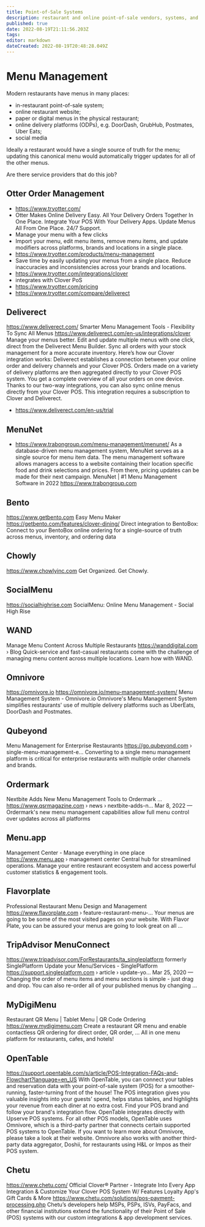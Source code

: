 ```yaml
---
title: Point-of-Sale Systems
description: restaurant and online point-of-sale vendors, systems, and integrations
published: true
date: 2022-08-19T21:11:56.203Z
tags: 
editor: markdown
dateCreated: 2022-08-19T20:48:28.049Z
---
```





# Menu Management
Modern restaurants have menus in many places: 
- in-restaurant point-of-sale system;
- online restaurant website;
- paper or digital menus in the physical restaurant;
- online delivery platforms (ODPs), e.g. DoorDash, GrubHub, Postmates, Uber Eats;
- social media

Ideally a restaurant would have a single source of truth for the menu; updating this canonical menu would automatically trigger updates for all of the other menus.

Are there service providers that do this job?

## Otter Order Management
- https://www.tryotter.com/
- Otter Makes Online Delivery Easy. All Your Delivery Orders Together In One Place. Integrate Your POS With Your Delivery Apps. Update Menus All From One Place. 24/7 Support.
- Manage your menu with a few clicks
- Import your menu, edit menu items, remove menu items,  and update modifiers across platforms, brands and locations in a single place.
- https://www.tryotter.com/products/menu-management
- Save time by easily updating your menus from a single place.  Reduce inaccuracies and inconsistencies across your brands and locations.
- https://www.tryotter.com/integrations/clover
- integrates with Clover PoS
- https://www.tryotter.com/pricing
- https://www.tryotter.com/compare/deliverect

## Deliverect
https://www.deliverect.com/
Smarter Menu Management Tools - Flexibility To Sync All Menus
https://www.deliverect.com/en-us/integrations/clover
Manage your menus better. Edit and update multiple menus with one click, direct from the Deliverect Menu Builder. Sync all orders with your stock management for a more accurate inventory.
Here’s how our Clover integration works:
Deliverect establishes a connection between your online order and delivery channels and your Clover POS. 
Orders made on a variety of delivery platforms are then aggregated directly to your Clover POS system.
You get a complete overview of all your orders on one device.
Thanks to our two-way integrations, you can also sync online menus directly from your Clover POS.
This integration requires a subscription to Clover and Deliverect.
- https://www.deliverect.com/en-us/trial


## MenuNet
- https://www.trabongroup.com/menu-management/menunet/
As a database-driven menu management system, MenuNet serves as a single source for menu item data. The menu management software allows managers access to a website containing their location specific food and drink selections and prices. From there, pricing updates can be made for their next campaign.
MenuNet | #1 Menu Management Software in 2022
https://www.trabongroup.com

## Bento
https://www.getbento.com
Easy Menu Maker
https://getbento.com/features/clover-dining/
Direct integration to BentoBox: Connect to your BentoBox online ordering for a single-source of truth across menus, inventory, and ordering data

## Chowly
https://www.chowlyinc.com
Get Organized. Get Chowly.

## SocialMenu
https://socialhighrise.com
SocialMenu: Online Menu Management - Social High Rise

## WAND
Manage Menu Content Across Multiple Restaurants
https://wanddigital.com › Blog
Quick-service and fast-casual restaurants come with the challenge of managing menu content across multiple locations. Learn how with WAND.

## Omnivore
https://omnivore.io
https://omnivore.io/menu-management-system/
Menu Management System - Omnivore.io
Omnivore's Menu Management System simplifies restaurants' use of multiple delivery platforms such as UberEats, DoorDash and Postmates.

## Qubeyond
Menu Management for Enterprise Restaurants
https://go.qubeyond.com › single-menu-management-e...
Converting to a single menu management platform is critical for enterprise restaurants with multiple order channels and brands.

## Ordermark
Nextbite Adds New Menu Management Tools to Ordermark ...
https://www.qsrmagazine.com › news › nextbite-adds-n...
Mar 8, 2022 — Ordermark's new menu management capabilities allow full menu control over updates across all platforms

## Menu.app
Management Center - Manage everything in one place
https://www.menu.app › management center
Central hub for streamlined operations. Manage your entire restaurant ecosystem and access powerful customer statistics & engagement tools.

## Flavorplate
Professional Restaurant Menu Design and Management
https://www.flavorplate.com › feature-restaurant-menu-...
Your menus are going to be some of the most visited pages on your website. With Flavor Plate, you can be assured your menus are going to look great on all ...

## TripAdvisor MenuConnect
https://www.tripadvisor.com/ForRestaurants/ta_singleplatform
formerly SinglePlatform
Update your Menu/Services - SinglePlatform
https://support.singleplatform.com › article › update-yo...
Mar 25, 2020 — Changing the order of menu items and menu sections is simple - just drag and drop. You can also re-order all of your published menus by changing ...

## MyDigiMenu
Restaurant QR Menu | Tablet Menu | QR Code Ordering
https://www.mydigimenu.com
Create a restaurant QR menu and enable contactless QR ordering for direct order, QR order, ... All in one menu platform for restaurants, cafes, and hotels!

## OpenTable

https://support.opentable.com/s/article/POS-Integration-FAQs-and-Flowchart?language=en_US
With OpenTable, you can connect your tables and reservation data with your point-of-sale system (POS) for a smoother-running, faster-turning front of the house! The POS integration gives you valuable insights into your guests’ spend, helps status tables, and highlights your revenue from each diner at no extra cost. 
Find your POS brand and follow your brand's integration flow.
OpenTable integrates directly with Upserve POS systems.
For all other POS models, OpenTable uses Omnivore, which is a third-party partner that connects certain supported POS systems to OpenTable. If you want to learn more about Omnivore, please take a look at their website. Omnivore also works with another third-party data aggregator, Doshii, for restaurants using H&L or Impos as their POS system.

## Chetu

https://www.chetu.com/
Official Clover® Partner - Integrate Into Every App
Integration & Customize Your Clover POS System W/ Features Loyalty App's Gift Cards & More
https://www.chetu.com/solutions/pos-payment-processing.php
Chetu’s developers help MSPs, PSPs, ISVs, PayFacs, and other financial institutions extend the functionality of their Point of Sale (POS) systems with our custom integrations & app development services.





